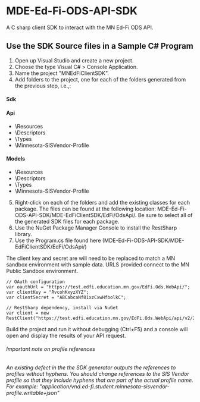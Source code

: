 # MDE-Ed-Fi-ODS-API-SDK
A C sharp client SDK to interact with the MN Ed-Fi ODS API.

## Use the SDK Source files in a Sample C# Program
1. Open up Visual Studio and create a new project. 
2. Choose the type Visual C# > Console Application. 
3. Name the project "MNEdFiClientSDK".
4. Add folders to the project, one for each of the folders generated from the previous step, i.e.,:

#### Sdk
#### Api
* \Resources
* \Descriptors
* \Types
* \Minnesota-SISVendor-Profile
#### Models
* \Resources
* \Descriptors
* \Types
* \Minnesota-SISVendor-Profile


5. Right-click on each of the folders and add the existing classes for each package. The files can be found at the following location: MDE-Ed-Fi-ODS-API-SDK/MDE-EdFiClientSDK/EdFi/OdsApi/. Be sure to select all of the generated SDK files for each package.
6. Use the NuGet Package Manager Console to install the RestSharp library. 
7. Use the Program.cs file found here (MDE-Ed-Fi-ODS-API-SDK/MDE-EdFiClientSDK/EdFi/OdsApi/) 

The client key and secret are will need to be replaced to match a MN sandbox environment with sample data.  URLS provided connect to the MN Public Sandbox environment. 

```
// OAuth configuration
var oauthUrl = "https://test.edfi.education.mn.gov/EdFi.Ods.WebApi/";
var clientKey = "RvcohKxyzXYZ";
var clientSecret = "ABCabcaNf81xzCxwHfbolkC";
 
// RestSharp dependency, install via NuGet
var client = new RestClient("https://test.edfi.education.mn.gov/EdFi.Ods.WebApi/api/v2/2018/");
```

Build the project and run it without debugging (Ctrl+F5) and a console will open and display the results of your API request.

###### Important note on profile references

_An existing defect in the the SDK generator outputs the references to profiles without hyphens.  You should change references to the SIS Vendor profile so that they include hyphens that are part of the actual profile name. For example:  "application/vnd.ed-fi.student.minnesota-sisvendor-profile.writable+json"_


